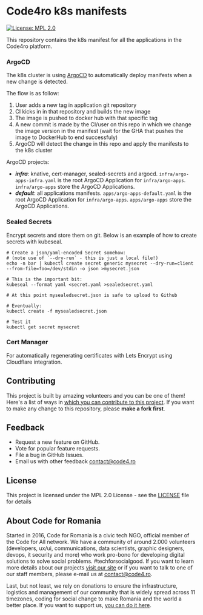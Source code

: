 # Code4ro k8s manifests

[![License: MPL 2.0][ico-license]][link-license]

This repository contains the k8s manifest for all the applications in the Code4ro platform.

### ArgoCD

The k8s cluster is using [ArgoCD](https://cd.code4.ro) to automatically deploy manifests when a new change is detected.

The flow is as follow:

1. User adds a new tag in application git repository
2. CI kicks in in that repository and builds the new image
3. The image is pushed to docker hub with that specific tag
4. A new commit is made by the CI/user on this repo in which we change the image version in the manifest (wait for the GHA that pushes the image to DockerHub to end successfuly)
5. ArgoCD will detect the change in this repo and apply the manifests to the k8s cluster

ArgoCD projects:

- **_infra_**: knative, cert-manager, sealed-secrets and argocd. `infra/argo-apps-infra.yaml` is the root ArgoCD Application for `infra/argo-apps`. `infra/argo-apps` store the ArgoCD Applications.
- **_default_**: all applications manifests. `apps/argo-apps-default.yaml` is the root ArgoCD Application for `infra/argo-apps`. `apps/argo-apps` store the ArgoCD Applications.

### Sealed Secrets

Encrypt secrets and store them on git. Below is an example of how to create secrets with kubeseal.

```
# Create a json/yaml-encoded Secret somehow:
# (note use of `--dry-run` - this is just a local file!)
echo -n bar | kubectl create secret generic mysecret --dry-run=client --from-file=foo=/dev/stdin -o json >mysecret.json

# This is the important bit:
kubeseal --format yaml <secret.yaml >sealedsecret.yaml

# At this point mysealedsecret.json is safe to upload to Github

# Eventually:
kubectl create -f mysealedsecret.json

# Test it
kubectl get secret mysecret
```

### Cert Manager

For automatically regenerating certificates with Lets Encrypt using Cloudflare integration.

## Contributing

This project is built by amazing volunteers and you can be one of them! Here's a list of ways in [which you can contribute to this project][link-contributing]. If you want to make any change to this repository, please **make a fork first**.

## Feedback

- Request a new feature on GitHub.
- Vote for popular feature requests.
- File a bug in GitHub Issues.
- Email us with other feedback contact@code4.ro

## License

This project is licensed under the MPL 2.0 License - see the [LICENSE](LICENSE) file for details

## About Code for Romania

Started in 2016, Code for Romania is a civic tech NGO, official member of the Code for All network. We have a community of around 2.000 volunteers (developers, ux/ui, communications, data scientists, graphic designers, devops, it security and more) who work pro-bono for developing digital solutions to solve social problems. #techforsocialgood. If you want to learn more details about our projects [visit our site][link-code4] or if you want to talk to one of our staff members, please e-mail us at contact@code4.ro.

Last, but not least, we rely on donations to ensure the infrastructure, logistics and management of our community that is widely spread across 11 timezones, coding for social change to make Romania and the world a better place. If you want to support us, [you can do it here][link-donate].

[ico-contributors]: https://img.shields.io/github/contributors/code4romania/standard-repo-template.svg?style=for-the-badge
[ico-last-commit]: https://img.shields.io/github/last-commit/code4romania/standard-repo-template.svg?style=for-the-badge
[ico-license]: https://img.shields.io/badge/license-MPL%202.0-brightgreen.svg?style=for-the-badge
[link-contributors]: https://github.com/code4romania/standard-repo-template/graphs/contributors
[link-last-commit]: https://github.com/code4romania/standard-repo-template/commits/main
[link-license]: https://opensource.org/licenses/MPL-2.0
[link-contributing]: https://github.com/code4romania/.github/blob/main/CONTRIBUTING.md
[link-production]: insert_link_here
[link-staging]: insert_link_here
[link-code4]: https://www.code4.ro/en/
[link-donate]: https://code4.ro/en/donate/
